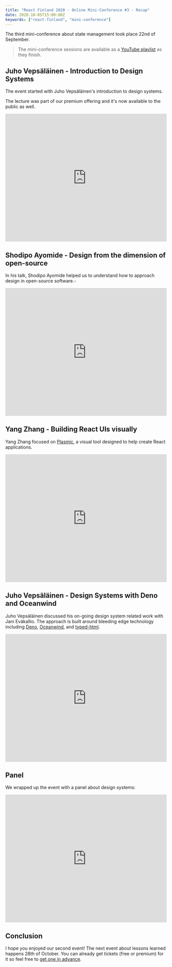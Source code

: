 ```yaml
---
title: "React Finland 2020 - Online Mini-Conference #3 - Recap"
date: 2020-10-05T15:00:00Z
keywords: ["react-finland", "mini-conference"]
---
```


The third mini-conference about state management took place 22nd of September.

> The mini-conference sessions are available as a [YouTube playlist](https://www.youtube.com/playlist?list=PL-a9lBflNu2oC5Rit5oW9hFVdGJrzEW6Q) as they finish.

## Juho Vepsäläinen - Introduction to Design Systems

The event started with Juho Vepsäläinen's introduction to design systems.

The lecture was part of our premium offering and it's now available to the public as well.

<iframe width="100%" height="400" src="https://www.youtube.com/embed/H0vamQ7AoIA" frameborder="0" allow="accelerometer; autoplay; encrypted-media; gyroscope; picture-in-picture" allowfullscreen></iframe>

## Shodipo Ayomide - Design from the dimension of open-source

In his talk, Shodipo Ayomide helped us to understand how to approach design in open-source software.-

<iframe width="100%" height="400" src="https://www.youtube.com/embed/6wLbYF6Wr9s" frameborder="0" allow="accelerometer; autoplay; encrypted-media; gyroscope; picture-in-picture" allowfullscreen></iframe>

## Yang Zhang - Building React UIs visually

Yang Zhang focused on [Plasmic](https://www.plasmic.app/), a visual tool designed to help create React applications.

<iframe width="100%" height="400" src="https://www.youtube.com/embed/E0OBAmt8k6k" frameborder="0" allow="accelerometer; autoplay; encrypted-media; gyroscope; picture-in-picture" allowfullscreen></iframe>

## Juho Vepsäläinen - Design Systems with Deno and Oceanwind

Juho Vepsäläinen discussed his on-going design system related work with Jani Eväkallio. The approach is built around bleeding edge technology including [Deno](https://deno.land/), [Oceanwind](https://github.com/lukejacksonn/oceanwind), and [typed-html](https://github.com/nicojs/typed-html).

<iframe width="100%" height="400" src="https://www.youtube.com/embed/UdHkdg3mCC4" frameborder="0" allow="accelerometer; autoplay; encrypted-media; gyroscope; picture-in-picture" allowfullscreen></iframe>

## Panel

We wrapped up the event with a panel about design systems:

<iframe width="100%" height="400" src="https://www.youtube.com/embed/qIQI60h6Ym8" frameborder="0" allow="accelerometer; autoplay; encrypted-media; gyroscope; picture-in-picture" allowfullscreen></iframe>

## Conclusion

I hope you enjoyed our second event! The next event about lessons learned happens 28th of October. You can already get tickets (free or premium) for it so feel free to [get one in advance](https://fienta.com/react-finland-2020?e8677b7f3a2f2d38052763b8d1cd9117).
